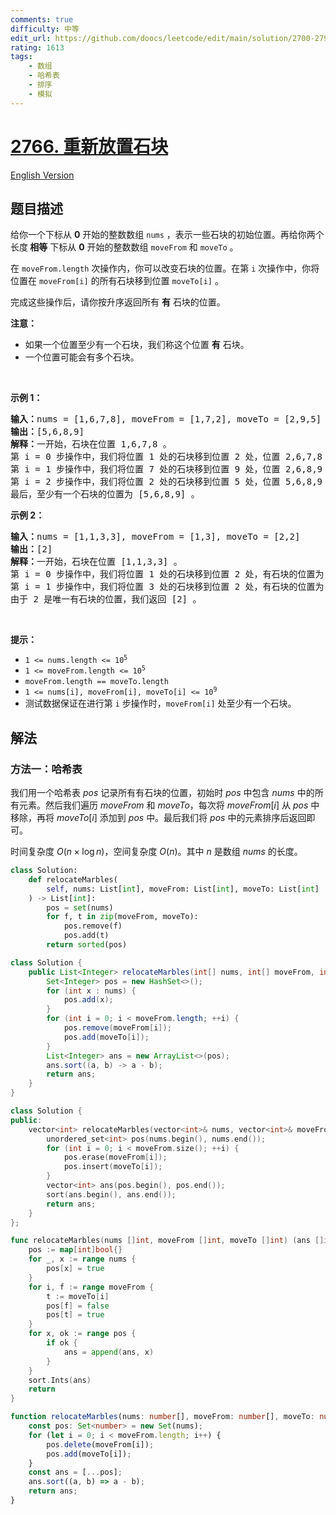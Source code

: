 ```yaml
---
comments: true
difficulty: 中等
edit_url: https://github.com/doocs/leetcode/edit/main/solution/2700-2799/2766.Relocate%20Marbles/README.md
rating: 1613
tags:
    - 数组
    - 哈希表
    - 排序
    - 模拟
---
```


# [2766. 重新放置石块](https://leetcode.cn/problems/relocate-marbles)

[English Version](/solution/2700-2799/2766.Relocate%20Marbles/README_EN.md)

## 题目描述

<!-- 这里写题目描述 -->

<p>给你一个下标从 <strong>0</strong>&nbsp;开始的整数数组&nbsp;<code>nums</code>&nbsp;，表示一些石块的初始位置。再给你两个长度<strong>&nbsp;相等</strong>&nbsp;下标从 <strong>0</strong>&nbsp;开始的整数数组&nbsp;<code>moveFrom</code> 和&nbsp;<code>moveTo</code>&nbsp;。</p>

<p>在&nbsp;<code>moveFrom.length</code>&nbsp;次操作内，你可以改变石块的位置。在第&nbsp;<code>i</code>&nbsp;次操作中，你将位置在&nbsp;<code>moveFrom[i]</code>&nbsp;的所有石块移到位置&nbsp;<code>moveTo[i]</code>&nbsp;。</p>

<p>完成这些操作后，请你按升序返回所有 <strong>有</strong>&nbsp;石块的位置。</p>

<p><strong>注意：</strong></p>

<ul>
	<li>如果一个位置至少有一个石块，我们称这个位置 <strong>有</strong>&nbsp;石块。</li>
	<li>一个位置可能会有多个石块。</li>
</ul>

<p>&nbsp;</p>

<p><strong>示例 1：</strong></p>

<pre>
<b>输入：</b>nums = [1,6,7,8], moveFrom = [1,7,2], moveTo = [2,9,5]
<b>输出：</b>[5,6,8,9]
<b>解释：</b>一开始，石块在位置 1,6,7,8 。
第 i = 0 步操作中，我们将位置 1 处的石块移到位置 2 处，位置 2,6,7,8 有石块。
第 i = 1 步操作中，我们将位置 7 处的石块移到位置 9 处，位置 2,6,8,9 有石块。
第 i = 2 步操作中，我们将位置 2 处的石块移到位置 5 处，位置 5,6,8,9 有石块。
最后，至少有一个石块的位置为 [5,6,8,9] 。</pre>

<p><strong>示例 2：</strong></p>

<pre>
<strong>输入：</strong>nums = [1,1,3,3], moveFrom = [1,3], moveTo = [2,2]
<b>输出：</b>[2]
<b>解释：</b>一开始，石块在位置 [1,1,3,3] 。
第 i = 0 步操作中，我们将位置 1 处的石块移到位置 2 处，有石块的位置为 [2,2,3,3] 。
第 i = 1 步操作中，我们将位置 3 处的石块移到位置 2 处，有石块的位置为 [2,2,2,2] 。
由于 2 是唯一有石块的位置，我们返回 [2] 。
</pre>

<p>&nbsp;</p>

<p><strong>提示：</strong></p>

<ul>
	<li><code>1 &lt;= nums.length &lt;= 10<sup>5</sup></code></li>
	<li><code>1 &lt;= moveFrom.length &lt;= 10<sup>5</sup></code></li>
	<li><code>moveFrom.length == moveTo.length</code></li>
	<li><code>1 &lt;= nums[i], moveFrom[i], moveTo[i] &lt;= 10<sup>9</sup></code></li>
	<li>测试数据保证在进行第&nbsp;<code>i</code>&nbsp;步操作时，<code>moveFrom[i]</code>&nbsp;处至少有一个石块。</li>
</ul>

## 解法

### 方法一：哈希表

我们用一个哈希表 $pos$ 记录所有有石块的位置，初始时 $pos$ 中包含 $nums$ 中的所有元素。然后我们遍历 $moveFrom$ 和 $moveTo$，每次将 $moveFrom[i]$ 从 $pos$ 中移除，再将 $moveTo[i]$ 添加到 $pos$ 中。最后我们将 $pos$ 中的元素排序后返回即可。

时间复杂度 $O(n \times \log n)$，空间复杂度 $O(n)$。其中 $n$ 是数组 $nums$ 的长度。

<!-- tabs:start -->

```python
class Solution:
    def relocateMarbles(
        self, nums: List[int], moveFrom: List[int], moveTo: List[int]
    ) -> List[int]:
        pos = set(nums)
        for f, t in zip(moveFrom, moveTo):
            pos.remove(f)
            pos.add(t)
        return sorted(pos)
```

```java
class Solution {
    public List<Integer> relocateMarbles(int[] nums, int[] moveFrom, int[] moveTo) {
        Set<Integer> pos = new HashSet<>();
        for (int x : nums) {
            pos.add(x);
        }
        for (int i = 0; i < moveFrom.length; ++i) {
            pos.remove(moveFrom[i]);
            pos.add(moveTo[i]);
        }
        List<Integer> ans = new ArrayList<>(pos);
        ans.sort((a, b) -> a - b);
        return ans;
    }
}
```

```cpp
class Solution {
public:
    vector<int> relocateMarbles(vector<int>& nums, vector<int>& moveFrom, vector<int>& moveTo) {
        unordered_set<int> pos(nums.begin(), nums.end());
        for (int i = 0; i < moveFrom.size(); ++i) {
            pos.erase(moveFrom[i]);
            pos.insert(moveTo[i]);
        }
        vector<int> ans(pos.begin(), pos.end());
        sort(ans.begin(), ans.end());
        return ans;
    }
};
```

```go
func relocateMarbles(nums []int, moveFrom []int, moveTo []int) (ans []int) {
	pos := map[int]bool{}
	for _, x := range nums {
		pos[x] = true
	}
	for i, f := range moveFrom {
		t := moveTo[i]
		pos[f] = false
		pos[t] = true
	}
	for x, ok := range pos {
		if ok {
			ans = append(ans, x)
		}
	}
	sort.Ints(ans)
	return
}
```

```ts
function relocateMarbles(nums: number[], moveFrom: number[], moveTo: number[]): number[] {
    const pos: Set<number> = new Set(nums);
    for (let i = 0; i < moveFrom.length; i++) {
        pos.delete(moveFrom[i]);
        pos.add(moveTo[i]);
    }
    const ans = [...pos];
    ans.sort((a, b) => a - b);
    return ans;
}
```

<!-- tabs:end -->

<!-- end -->
